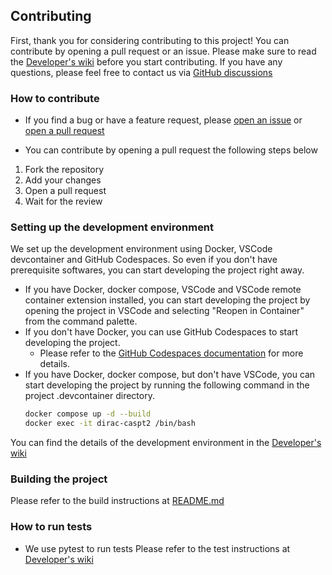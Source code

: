## Contributing

First, thank you for considering contributing to this project!
You can contribute by opening a pull request or an issue.
Please make sure to read the [Developer's wiki](https://github.com/kohei-noda-qcrg/dirac_caspt2/wiki/developers-wiki) before you start contributing.
If you have any questions, please feel free to contact us via [GitHub discussions](https://github.com/kohei-noda-qcrg/dirac_caspt2/discussions)

### How to contribute

- If you find a bug or have a feature request, please [open an issue](https://github.com/kohei-noda-qcrg/dirac_caspt2/issues/new/choose) or [open a pull request](https://github.com/kohei-noda-qcrg/dirac_caspt2/compare)

- You can contribute by opening a pull request the following steps below
1. Fork the repository
2. Add your changes
3. Open a pull request
4. Wait for the review

### Setting up the development environment

We set up the development environment using Docker, VSCode devcontainer and GitHub Codespaces.
So even if you don't have prerequisite softwares, you can start developing the project right away.

- If you have Docker, docker compose, VSCode and VSCode remote container extension installed, you can start developing the project by opening the project in VSCode and selecting "Reopen in Container" from the command palette.
- If you don't have Docker, you can use GitHub Codespaces to start developing the project.
  - Please refer to the [GitHub Codespaces documentation](https://docs.github.com/en/codespaces) for more details.
- If you have Docker, docker compose, but don't have VSCode, you can start developing the project by running the following command in the project .devcontainer directory.
  ```sh
  docker compose up -d --build
  docker exec -it dirac-caspt2 /bin/bash
  ```

You can find the details of the development environment in the [Developer's wiki](https://github.com/kohei-noda-qcrg/dirac_caspt2/wiki/configure-dev-environment)

### Building the project

Please refer to the build instructions at [README.md](README.md#how-to-build)

### How to run tests

- We use pytest to run tests
Please refer to the test instructions at [Developer's wiki](https://github.com/kohei-noda-qcrg/dirac_caspt2/wiki/about-test)
